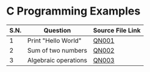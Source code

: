 # C Programming Examples

| S.N.     |  Question                              | Source File Link                      |
| -------- | -------------------------------------- | ------------------------------------- |
| 1        | Print "Hello World"                    | [QN001](examples/QN001.c)             |
| 2        | Sum of two numbers                     | [QN002](examples/QN002.c)             |
| 3        | Algebraic operations                   | [QN003](examples/QN003.c)             |